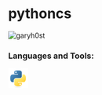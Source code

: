 # pythoncs

<p align="left"> <img src="https://komarev.com/ghpvc/?username=garyh0st&label=Profile%20views&color=0e75b6&style=flat" alt="garyh0st" /> </p>


<h3 align="left">Languages and Tools:</h3>
<p align="left"> <a href="https://www.python.org" target="_blank" rel="noreferrer"> <img src="https://raw.githubusercontent.com/devicons/devicon/master/icons/python/python-original.svg" alt="python" width="40" height="40"/> </a> </p>
